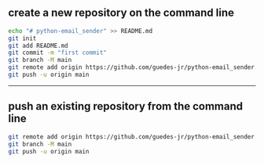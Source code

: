 ## create a new repository on the command line

```bash
echo "# python-email_sender" >> README.md
git init
git add README.md
git commit -m "first commit"
git branch -M main
git remote add origin https://github.com/guedes-jr/python-email_sender.git
git push -u origin main
```

---

## push an existing repository from the command line

```bash
git remote add origin https://github.com/guedes-jr/python-email_sender.git
git branch -M main
git push -u origin main
```